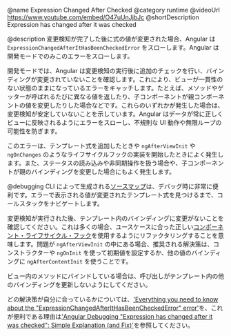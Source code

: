 @name Expression Changed After Checked
@category runtime
@videoUrl https://www.youtube.com/embed/O47uUnJjbJc
@shortDescription Expression has changed after it was checked

@description
変更検知が完了した後に式の値が変更された場合、Angular は `ExpressionChangedAfterItHasBeenCheckedError` をスローします。Angular は開発モードでのみこのエラーをスローします。

開発モードでは、Angular は変更検知の実行後に追加のチェックを行い、バインディングが変更されていないことを確認します。これにより、ビューが一貫性のない状態のままになっているエラーをキャッチします。たとえば、メソッドやゲッターが呼ばれるたびに異なる値を返したり、子コンポーネントが親コンポーネントの値を変更したりした場合などです。これらのいずれかが発生した場合は、変更検知が安定していないことを示しています。Angular はデータが常に正しくビューに反映されるようにエラーをスローし、不規則な UI 動作や無限ループの可能性を防ぎます。

このエラーは、テンプレート式を追加したときや `ngAfterViewInit` や `ngOnChanges` のようなライフサイクルフックの実装を開始したときによく発生します。また、ステータスの読み込みや非同期操作を扱う場合や、子コンポーネントが親のバインディングを変更した場合にもよく発生します。

@debugging
CLI によって生成される[ソースマップ](https://developer.mozilla.org/en-US/docs/Tools/Debugger/How_to/Use_a_source_map)は、デバッグ時に非常に便利です。エラーで表示される値が変更されたテンプレート式を見つけるまで、コールスタックをナビゲートします。

変更検知が実行された後、テンプレート内のバインディングに変更がないことを確認してください。これは多くの場合、ユースケースに合った正しい[コンポーネント・ライフサイクル・フック](guide/lifecycle-hooks)を使用するようにリファクタリングすることを意味します。問題が `ngAfterViewInit` の中にある場合、推奨される解決策は、コンストラクターや `ngOnInit` を使って初期値を設定するか、他の値のバインディングに `ngAfterContentInit` を使うことです。

ビュー内のメソッドにバインドしている場合は、呼び出しがテンプレート内の他のバインディングを更新しないようにしてください。

どの解決策が自分に合っているかについては、['Everything you need to know about the "ExpressionChangedAfterItHasBeenCheckedError" error'](https://indepth.dev/posts/1001/everything-you-need-to-know-about-the-expressionchangedafterithasbeencheckederror-error)を、これが便利である理由は['Angular Debugging "Expression has changed after it was checked": Simple Explanation (and Fix)'](https://blog.angular-university.io/angular-debugging/)を参照してください。

